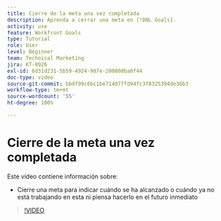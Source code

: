 ```yaml
---
title: Cierre de la meta una vez completada
description: Aprenda a cerrar una meta en [!DNL Goals].
activity: use
feature: Workfront Goals
type: Tutorial
role: User
level: Beginner
team: Technical Marketing
jira: KT-8926
exl-id: 6d31d231-5b59-4924-907e-200800ba0f44
doc-type: video
source-git-commit: bbdf99c6bc1be714077fd94fc3f8325394de36b3
workflow-type: tm+mt
source-wordcount: '55'
ht-degree: 100%

---
```


# Cierre de la meta una vez completada

Este vídeo contiene información sobre:

* Cierre una meta para indicar cuándo se ha alcanzado o cuándo ya no está trabajando en esta ni piensa hacerlo en el futuro inmediato

>[!VIDEO](https://video.tv.adobe.com/v/3415944/?quality=12&learn=on&enablevpops=1&captions=spa)
